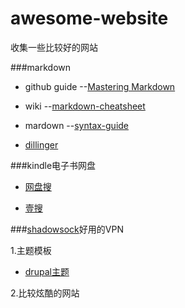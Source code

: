 # awesome-website
收集一些比较好的网站

###markdown

  - github guide --[Mastering Markdown](https://guides.github.com/features/mastering-markdown)
  
  - wiki --[markdown-cheatsheet](https://github.com/adam-p/markdown-here/wiki/Markdown-Cheatsheet)
  
  - mardown --[syntax-guide](https://confluence.atlassian.com/bitbucketserver/markdown-syntax-guide-776639995.html)
  
  - [dillinger](http://dillinger.io/)
  
###kindle电子书网盘

  - [网盘搜](http://www.wangpansou.cn/)
  
  - [壹搜](http://www.yiso.me/)

###[shadowsock](https://portal.shadowsocks.com/)好用的VPN
  
1.主题模板

  - [drupal主题](http://www.mobantu.com/demo/5780)
  

2.比较炫酷的网站


